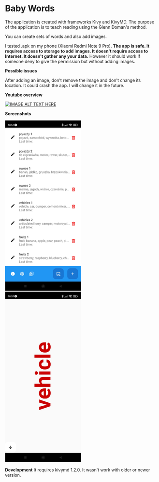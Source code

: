 # Baby Words
The application is created with frameworks Kivy and KivyMD. The purpose of the application is to teach reading using the Glenn Doman's method.

You can create sets of words and also add images.

I tested .apk on my phone (Xiaomi Redmi Note 9 Pro). <strong>The app is safe. It requires access to storage to add images. It doesn't require access to Internet. It doesn't gather any your data.</strong> However it should work if someone deny to give the permission but without adding images.

<strong>Possible issues</strong>

After adding an image, don't remove the image and don't change its location. It could crash the app. I will change it in the future.

<strong>Youtube overview</strong>

[![IMAGE ALT TEXT HERE](https://img.youtube.com/vi/58bDG_VnTIY/0.jpg)](https://www.youtube.com/watch?v=58bDG_VnTIY)

<strong>Screenshots</strong>

<img src="https://github.com/Allamaris0/KivyWordsApp/blob/main/Screenshot_2024-03-11-18-57-05-084_org.test.babywords.jpg" alt="Screenshot1" style="width:50%;"/>


<img src="https://github.com/Allamaris0/KivyWordsApp/blob/main/Screenshot_2024-03-11-18-57-16-264_org.test.babywords.jpg" alt="Screenshot2" style="width:50%;"/>

<strong>Development</strong>
It requires kivymd 1.2.0. It wasn't work with older or newer version.


